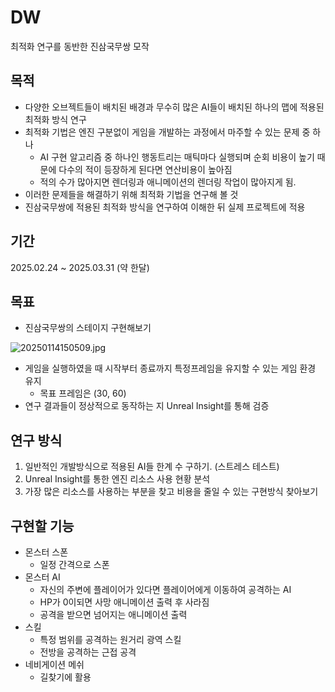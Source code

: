 # DW
최적화 연구를 동반한 진삼국무쌍 모작

## 목적

- 다양한 오브젝트들이 배치된 배경과 무수히 많은 AI들이 배치된 하나의 맵에 적용된 최적화 방식 연구
- 최적화 기법은 엔진 구분없이 게임을 개발하는 과정에서 마주할 수 있는 문제 중 하나
    - AI 구현 알고리즘 중 하나인 행동트리는 매틱마다 실행되며 순회 비용이 높기 때문에 다수의 적이 등장하게 된다면 연산비용이 높아짐
    - 적의 수가 많아지면 렌더링과 애니메이션의 렌더링 작업이 많아지게 됨.
- 이러한 문제들을 해결하기 위해 최적화 기법을 연구해 볼 것
- 진삼국무쌍에 적용된 최적화 방식을 연구하여 이해한 뒤 실제 프로젝트에 적용

## 기간

2025.02.24 ~ 2025.03.31 (약 한달)

## 목표

- 진삼국무쌍의 스테이지 구현해보기

![20250114150509.jpg](attachment:03744b8d-3c6b-411e-8d2a-1c058d21b088:20250114150509.jpg)

- 게임을 실행하였을 때 시작부터 종료까지 특정프레임을 유지할 수 있는 게임 환경 유지
    - 목표 프레임은 (30, 60)
- 연구 결과들이 정상적으로 동작하는 지 Unreal Insight를 통해 검증

## 연구 방식

1. 일반적인 개발방식으로 적용된 AI들 한계 수 구하기. (스트레스 테스트)
2. Unreal Insight를 통한 엔진 리소스 사용 현황 분석
3. 가장 많은 리소스를 사용하는 부분을 찾고 비용을 줄일 수 있는 구현방식 찾아보기

## 구현할 기능

- 몬스터 스폰
    - 일정 간격으로 스폰
- 몬스터 AI
    - 자신의 주변에 플레이어가 있다면 플레이어에게 이동하여 공격하는 AI
    - HP가 0이되면 사망 애니메이션 출력 후 사라짐
    - 공격을 받으면 넘어지는 애니메이션 출력
- 스킬
    - 특정 범위를 공격하는 원거리 광역 스킬
    - 전방을 공격하는 근접 공격
- 네비게이션 메쉬
    - 길찾기에 활용
